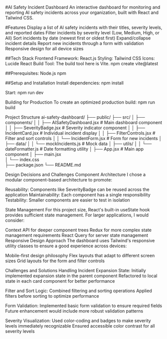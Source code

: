#AI Safety Incident Dashboard
An interactive dashboard for monitoring and reporting AI safety incidents across your organization, built with React and Tailwind CSS.

#Features
Display a list of AI safety incidents with their titles, severity levels, and reported dates
Filter incidents by severity level (Low, Medium, High, or All)
Sort incidents by date (newest first or oldest first)
Expand/collapse incident details
Report new incidents through a form with validation
Responsive design for all device sizes

##Tech Stack
Frontend Framework: React.js 
Styling: Tailwind CSS 
Icons: Lucide React 
Build Tool: The build tool here is Vite.
npm create vite@latest


##Prerequisites:
Node.js 
npm 

##Setup and Installation
Install dependencies:
npm install

Start:
npm run dev

Building for Production
To create an optimized production build:
npm run build

Project Structure
ai-safety-dashboard/
├── public/
├── src/
│   ├── components/
│   │   ├── AISafetyDashboard.jsx      # Main dashboard component
│   │   ├── SeverityBadge.jsx          # Severity indicator component
│   │   ├── IncidentCard.jsx           # Individual incident display
│   │   ├── FilterControls.jsx         # Filter and sort controls
│   │   └── IncidentForm.jsx           # Form for new incidents
│   ├── data/
│   │   └── mockIncidents.js           # Mock data 
│   ├── utils/
│   │   └── dateFormatter.js           # Date formatting utility
│   ├── App.jsx                        # Main app component
│   ├── main.jsx                   
│   └── index.css                      
├── package.json
└── README.md

Design Decisions and Challenges
Component Architecture
I chose a modular component-based architecture to promote:

Reusability: Components like SeverityBadge can be reused across the application
Maintainability: Each component has a single responsibility
Testability: Smaller components are easier to test in isolation

State Management
For this project size, React's built-in useState hook provides sufficient state management. For larger applications, I would consider:

Context API for deeper component trees
Redux for more complex state management requirements
React Query for server state management
Responsive Design Approach
The dashboard uses Tailwind's responsive utility classes to ensure a good experience across devices:

Mobile-first design philosophy
Flex layouts that adapt to different screen sizes
Grid layouts for the form and filter controls

Challenges and Solutions
Handling Incident Expansion State:
Initially implemented expansion state in the parent component
Refactored to local state in each card component for better performance

Filter and Sort Logic:
Combined filtering and sorting operations
Applied filters before sorting to optimize performance

Form Validation:
Implemented basic form validation to ensure required fields
Future enhancement would include more robust validation patterns

Severity Visualization:
Used color-coding and badges to make severity levels immediately recognizable
Ensured accessible color contrast for all severity levels
